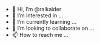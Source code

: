 - 👋 Hi, I’m @ralkaider
- 👀 I’m interested in ...
- 🌱 I’m currently learning ...
- 💞️ I’m looking to collaborate on ...
- 📫 How to reach me ...

<!---
ralkaider/ralkaider is a ✨ special ✨ repository because its `README.md` (this file) appears on your GitHub profile.
You can click the Preview link to take a look at your changes.
--->
